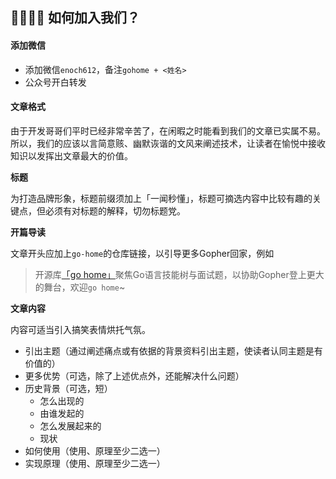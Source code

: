 ## 👨‍👨‍👧‍👧 如何加入我们？

#### 添加微信

- 添加微信`enoch612`，备注`gohome + <姓名>`
- 公众号开白转发

#### 文章格式

由于开发哥哥们平时已经非常辛苦了，在闲暇之时能看到我们的文章已实属不易。所以，我们的应该以言简意赅、幽默诙谐的文风来阐述技术，让读者在愉悦中接收知识以发挥出文章最大的价值。

**标题**

为打造品牌形象，标题前缀须加上「一闻秒懂」，标题可摘选内容中比较有趣的关键点，但必须有对标题的解释，切勿标题党。

**开篇导读**

文章开头应加上`go-home`的仓库链接，以引导更多Gopher回家，例如

> 开源库[「go home」](https://github.com/pingyeaa/go-home)聚焦Go语言技能树与面试题，以协助Gopher登上更大的舞台，欢迎`go home`~

**文章内容**

内容可适当引入搞笑表情烘托气氛。

- 引出主题（通过阐述痛点或有依据的背景资料引出主题，使读者认同主题是有价值的）
- 更多优势（可选，除了上述优点外，还能解决什么问题）
- 历史背景（可选，短）
  * 怎么出现的
  * 由谁发起的
  * 怎么发展起来的
  * 现状
- 如何使用（使用、原理至少二选一）
- 实现原理（使用、原理至少二选一）